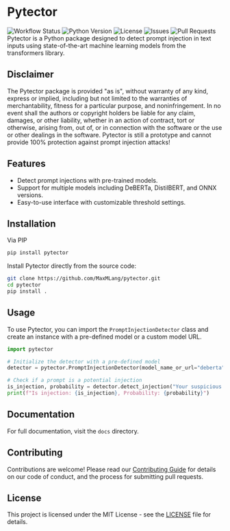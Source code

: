 # Pytector

![Workflow Status](https://img.shields.io/github/workflow/status/MaxMLang/pytector/CI)
![Python Version](https://img.shields.io/badge/python-3.9+-blue.svg)
![License](https://img.shields.io/github/license/MaxMLang/pytector)
![Issues](https://img.shields.io/github/issues/MaxMLang/pytector)
![Pull Requests](https://img.shields.io/github/issues-pr/MaxMLang/pytector)
Pytector is a Python package designed to detect prompt injection in text inputs using state-of-the-art machine learning models from the transformers library.

## Disclaimer

The Pytector package is provided "as is", without warranty of any kind, express or implied, including but not limited to the warranties of merchantability, fitness for a particular purpose, and noninfringement. In no event shall the authors or copyright holders be liable for any claim, damages, or other liability, whether in an action of contract, tort or otherwise, arising from, out of, or in connection with the software or the use or other dealings in the software.
Pytector is still a prototype and cannot provide 100% protection against prompt injection attacks!

## Features

- Detect prompt injections with pre-trained models.
- Support for multiple models including DeBERTa, DistilBERT, and ONNX versions.
- Easy-to-use interface with customizable threshold settings.

## Installation
Via PIP
```bash
pip install pytector
```

Install Pytector directly from the source code:

```bash
git clone https://github.com/MaxMLang/pytector.git
cd pytector
pip install .
```



## Usage

To use Pytector, you can import the `PromptInjectionDetector` class and create an instance with a pre-defined model or a custom model URL.

```python
import pytector

# Initialize the detector with a pre-defined model
detector = pytector.PromptInjectionDetector(model_name_or_url="deberta")

# Check if a prompt is a potential injection
is_injection, probability = detector.detect_injection("Your suspicious prompt here")
print(f"Is injection: {is_injection}, Probability: {probability}")
```

## Documentation

For full documentation, visit the `docs` directory.

## Contributing

Contributions are welcome! Please read our [Contributing Guide](contributing.md) for details on our code of conduct, and the process for submitting pull requests.

## License

This project is licensed under the MIT License - see the [LICENSE](LICENSE) file for details.

